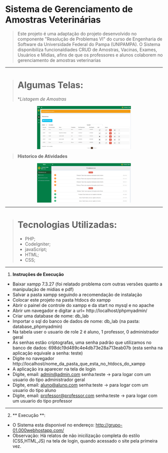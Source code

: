 # Sistema de Gerenciamento de Amostras Veterinárias
> Este projeto é uma adaptação do projeto desenvolvido no componente "Resolução de Problemas VI" do curso de Engenharia de Software da Universidade Federal do Pampa (UNIPAMPA).
> O Sistema disponibiliza funcionaldiades CRUD de Amostras, Vacinas, Exames, Usuários e Midias, afins de que os professores e alunos colaborem no gerenciamento de amostras veterinarias


-----------------------

> # Algumas Telas:
> **Listagem de Amostras*
<p align="center">
    <img align="center" width="300" src="https://github.com/lucasabner/laboratorio-virologia/blob/main/exemplo_telas/Amostras.PNG" style="max-width:100%;">
</p>

> **Historico de Atividades**
<p align="center">
    <img align="center" width="300" src="https://github.com/lucasabner/laboratorio-virologia/blob/main/exemplo_telas/AuditoriaUso.PNG" style="max-width:100%;">
</p>


-----------------------

> # Tecnologias Utilizadas:
> + PHP;
> + CodeIgniter;
> + javaScript;
> + HTML;
> + CSS;

-----------------------

1. **Instruções de Execução**
- Baixar xampp 7.3.27 (foi relatado problema com outras versões quanto a manipulação de midias e pdf)
- Salvar a pasta xampp seguindo a recomendação de instalação
- Colocar este projeto na pasta htdocs do xampp
- Abrir o painel de controle do xampp e da start no mysql e no apache
- Abrir um navegador e digitar a url= http://localhost/phpmyadmin/
- Criar uma database de nome: db_lab
- Importar o sql do banco de dados de nome: db_lab (na pasta: database_phpmyadmin)
- Na tabela user o usuario de role 2 é aluno, 1 professor, 0 administrador geral
- As senhas estão criptografas, uma senha padrão que utilizamos no banco de dados: 698dc19d489c4e4db73e28a713eab07b  (esta senha na aplicação equivale a senha: teste)
- Digite no navegador http://localhost/nome_da_pasta_que_esta_no_htdocs_do_xampp
- A aplicação ira aparecer na tela de login
- Digite, email: admin@admin.com            senha:teste   -> para logar com um usuario do tipo administrador geral
- Digite, email: aluno@aluno.com            senha:teste   -> para logar com um usuario do tipo aluno
- Digite, email: professor@professor.com    senha:teste   -> para logar com um usuario do tipo professor

-----------------------

2. ** Execução **:
- O Sistema esta disponivel no endereço: http://grupo-01.000webhostapp.com/
- Observação: Há relatos de não inicilização completa do estilo (CSS,HTML,JS) na tela de login, quando acessado o site pela primeira vez.
